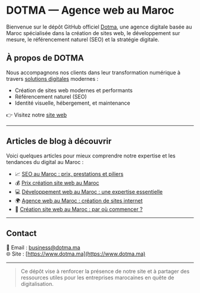 # DOTMA — Agence web au Maroc

Bienvenue sur le dépôt GitHub officiel [Dotma](https://www.dotma.ma), une agence digitale basée au Maroc spécialisée dans la création de sites web, le développement sur mesure, le référencement naturel (SEO) et la stratégie digitale.

## À propos de DOTMA

Nous accompagnons nos clients dans leur transformation numérique à travers [solutions digitales](https://www.dotma.ma/solutions-digitales) modernes  :
- Création de sites web modernes et performants
- Référencement naturel (SEO)
- Identité visuelle, hébergement, et maintenance

👉 Visitez notre [site web](https://www.dotma.ma)

---

## Articles de blog à découvrir

Voici quelques articles pour mieux comprendre notre expertise et les tendances du digital au Maroc :

- 📈 [SEO au Maroc : prix, prestations et piliers](https://www.dotma.ma/seo-maroc-prix-prestations-piliers)  
- 💰 [Prix création site web au Maroc](https://www.dotma.ma/prix-creation-site-web-maroc)  
- 💻 [Développement web au Maroc : une expertise essentielle](https://www.dotma.ma/le-developpement-web-une-expertise-essentielle-pour-vos-projets-digitaux)  
- 🌍 [Agence web au Maroc : création de sites internet](https://www.dotma.ma/agence-web-creation-sites-internet)  
- 🚀 [Création site web au Maroc : par où commencer ?](https://www.dotma.ma/creation-site-web-maroc)

---

## Contact

📩 Email : business@dotma.ma  
🌐 Site : [https://www.dotma.ma](https://www.dotma.ma)

---

> Ce dépôt vise à renforcer la présence de notre site et à partager des ressources utiles pour les entreprises marocaines en quête de digitalisation.
